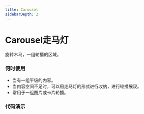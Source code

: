 ```yaml
---
title: Carousel
sidebarDepth: 2
---
```

# Carousel走马灯
旋转木马，一组轮播的区域。

### 何时使用
* 当有一组平级的内容。
* 当内容空间不足时，可以用走马灯的形式进行收纳，进行轮播展现。
* 常用于一组图片或卡片轮播。
### 代码演示

<ClientOnly> 
  <carousel-demo class='demo'></carousel-demo>
</ClientOnly> 

